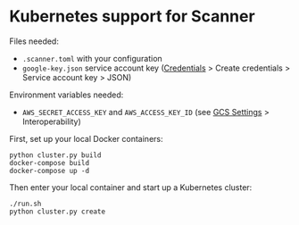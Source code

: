 # Kubernetes support for Scanner

Files needed:
- `.scanner.toml` with your configuration
- `google-key.json` service account key ([Credentials](https://console.cloud.google.com/apis/credentials) > Create credentials > Service account key > JSON)

Environment variables needed:
- `AWS_SECRET_ACCESS_KEY` and `AWS_ACCESS_KEY_ID` (see [GCS Settings](https://console.cloud.google.com/storage/settings) > Interoperability)

First, set up your local Docker containers:
```
python cluster.py build
docker-compose build
docker-compose up -d
```

Then enter your local container and start up a Kubernetes cluster:
```
./run.sh
python cluster.py create
```
